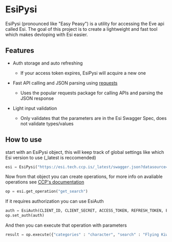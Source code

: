 # EsiPysi

EsiPysi (pronounced like "Easy Peasy") is a utility for accessing the Eve api called Esi.  The goal of this project is 
to create a lightweight and fast tool which makes devloping with Esi easier.

## Features

* Auth storage and auto refreshing
    * If your access token expires, EsiPysi will acquire a new one

* Fast API calling and JSON parsing using [requests](https://github.com/requests/requests)
    * Uses the popular requests package for calling APIs and parsing the JSON response

* Light input validation
    *  Only validates that the parameters are in the Esi Swagger Spec, does not validate types/values

## How to use

start with an EsiPysi object, this will keep track of global settings like which Esi version to use (_latest is reccomended)

```python
esi = EsiPysi("https://esi.tech.ccp.is/_latest/swagger.json?datasource=tranquility", user_agent="Your User Agent Here")
```

Now from that object you can create operations, for more info on avaliable operations see [CCP's documentation](https://esi.tech.ccp.is/latest/)

```python
op = esi.get_operation("get_search")
```

If it requires authorization you can use EsiAuth

```python
auth = EsiAuth(CLIENT_ID, CLIENT_SECRET, ACCESS_TOKEN, REFRESH_TOKEN, EXPIRES_AT)
op.set_auth(auth)
```

And then you can execute that operation with parameters

```python
result = op.execute({"categories" : "character", "search" : "Flying Kiwi Bird"})
```
